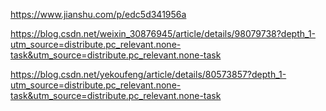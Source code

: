 https://www.jianshu.com/p/edc5d341956a





https://blog.csdn.net/weixin_30876945/article/details/98079738?depth_1-utm_source=distribute.pc_relevant.none-task&utm_source=distribute.pc_relevant.none-task

https://blog.csdn.net/yekoufeng/article/details/80573857?depth_1-utm_source=distribute.pc_relevant.none-task&utm_source=distribute.pc_relevant.none-task